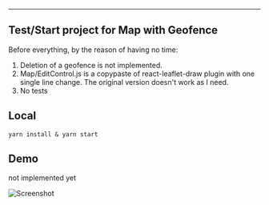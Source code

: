 ----
## Test/Start project for Map with Geofence

Before everything, by the reason of having no time:
1. Deletion of a geofence is not implemented.
2. Map/EditControl.js is a copypaste of react-leaflet-draw plugin with one single line change. 
   The original version doesn't work as I need.
4. No tests

## Local

`yarn install & yarn start`

## Demo
 not implemented yet


![Screenshot](https://user-images.githubusercontent.com/1703039/138658090-a6f55632-47b1-45f2-af26-8fef395c8112.png)
